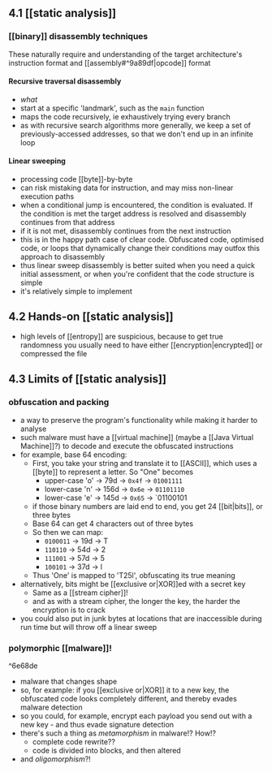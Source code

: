 ## 4.1 [[static analysis]]
### [[binary]] disassembly techniques
These naturally require and understanding of the target architecture's instruction format and [[assembly#^9a89df|opcode]] format 
#### Recursive traversal disassembly
- *what*
- start at a specific 'landmark', such as the `main` function
- maps the code recursively, ie exhaustively trying every branch 
- as with recursive search algorithms more generally, we keep a set of previously-accessed addresses, so that we don't end up in an infinite loop
#### Linear sweeping
- processing code [[byte]]-by-byte
- can risk mistaking data for instruction, and may miss non-linear execution paths
- when a conditional jump is encountered, the condition is evaluated. If the condition is met the target address is resolved and disassembly continues from that address
- if it is not met, disassembly continues from the next instruction
- this is in the happy path case of clear code. Obfuscated code, optimised code, or loops that dynamically change their conditions may outfox this approach to disassembly
- thus linear sweep disassembly is better suited when you need a quick initial assessment, or when you're confident that the code structure is simple
- it's relatively simple to implement

## 4.2 Hands-on [[static analysis]]
- high levels of [[entropy]] are suspicious, because to get true randomness you usually need to have either [[encryption|encrypted]] or compressed the file

## 4.3 Limits of [[static analysis]]
### obfuscation and packing
- a way to preserve the program's functionality while making it harder to analyse
- such malware must have a [[virtual machine]] (maybe a [[Java Virtual Machine]]?) to decode and execute the obfuscated instructions
- for example, base 64 encoding:
	- First, you take your string and translate it to [[ASCII]], which uses a [[byte]] to represent a letter. So "One" becomes
		- upper-case 'o' -> 79d -> `0x4f` -> `01001111`
		- lower-case 'n' -> 156d -> `0x6e` -> `01101110`
		- lower-case 'e' -> 145d -> `0x65` -> `01100101
	- if those binary numbers are laid end to end, you get 24 [[bit|bits]], or three bytes
	- Base 64 can get 4 characters out of three bytes
	- So then we can map:
		- `0100011` -> 19d -> T
		- `110110` -> 54d -> 2
		- `111001` -> 57d -> 5
		- `100101` -> 37d -> l
	- Thus 'One' is mapped to 'T25l', obfuscating its true meaning
- alternatively, bits might be [[exclusive or|XOR]]ed with a secret key
	- Same as a [[stream cipher]]!
	- and as with a stream cipher, the longer the key, the harder the encryption is to crack
- you could also put in junk bytes at locations that are inaccessible during run time but will throw off a linear sweep
### polymorphic [[malware]]!

^6e68de

- malware that changes shape 
- so, for example: if you [[exclusive or|XOR]] it to a new key, the obfuscated code looks completely different, and thereby evades malware detection
- so you could, for example, encrypt each payload you send out with a new key - and thus evade signature detection
- there's such a thing as _metamorphism_ in malware!? How!?
	- complete code rewrite??
	- code is divided into blocks, and then altered
- and _oligomorphism_?!